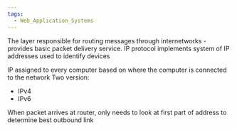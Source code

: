 ```yaml
---
tags:
  - Web_Application_Systems
---
```

The layer responsible for routing messages through internetworks - provides basic packet delivery service. IP protocol implements system of IP addresses used to identify devices

IP assigned to every computer based on where the computer is connected to the network
Two version:
- IPv4
- IPv6

When packet arrives at router, only needs to look at first part of address to determine best outbound link